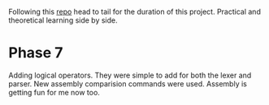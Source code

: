 Following this [repo](https://github.com/DoctorWkt/acwj) head to tail for the duration of this project.
Practical and theoretical learning side by side.

# Phase 7
Adding logical operators. They were simple to add for both the lexer and parser. New assembly 
comparision commands were used. Assembly is getting fun for me now too. 
